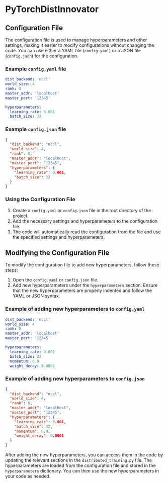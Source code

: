 # PyTorchDistInnovator

## Configuration File

The configuration file is used to manage hyperparameters and other settings, making it easier to modify configurations without changing the code. You can use either a YAML file (`config.yaml`) or a JSON file (`config.json`) for the configuration.

### Example `config.yaml` file

```yaml
dist_backend: 'nccl'
world_size: 4
rank: 0
master_addr: 'localhost'
master_port: '12345'

hyperparameters:
  learning_rate: 0.001
  batch_size: 32
```

### Example `config.json` file

```json
{
  "dist_backend": "nccl",
  "world_size": 4,
  "rank": 0,
  "master_addr": "localhost",
  "master_port": "12345",
  "hyperparameters": {
    "learning_rate": 0.001,
    "batch_size": 32
  }
}
```

### Using the Configuration File

1. Create a `config.yaml` or `config.json` file in the root directory of the project.
2. Add the necessary settings and hyperparameters to the configuration file.
3. The code will automatically read the configuration from the file and use the specified settings and hyperparameters.

## Modifying the Configuration File

To modify the configuration file to add new hyperparameters, follow these steps:

1. Open the `config.yaml` or `config.json` file.
2. Add new hyperparameters under the `hyperparameters` section. Ensure that the new hyperparameters are properly indented and follow the YAML or JSON syntax.

### Example of adding new hyperparameters to `config.yaml`

```yaml
dist_backend: 'nccl'
world_size: 4
rank: 0
master_addr: 'localhost'
master_port: '12345'

hyperparameters:
  learning_rate: 0.001
  batch_size: 32
  momentum: 0.9
  weight_decay: 0.0001
```

### Example of adding new hyperparameters to `config.json`

```json
{
  "dist_backend": "nccl",
  "world_size": 4,
  "rank": 0,
  "master_addr": "localhost",
  "master_port": "12345",
  "hyperparameters": {
    "learning_rate": 0.001,
    "batch_size": 32,
    "momentum": 0.9,
    "weight_decay": 0.0001
  }
}
```

After adding the new hyperparameters, you can access them in the code by updating the relevant sections in the `distributed_training.py` file. The hyperparameters are loaded from the configuration file and stored in the `hyperparameters` dictionary. You can then use the new hyperparameters in your code as needed.
